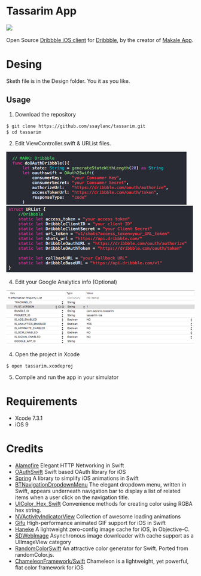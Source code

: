 # Tassarim App

![](Screenshots/tassarimapp.png)

Open Source [Dribbble iOS client](https://itunes.apple.com/tr/app/tassarim/id1192816659?mt=8) for [Dribbble](www.dribbble.com), by the creator of [Makale App](https://itunes.apple.com/tr/app/makale-app/id1018812586?mt=8).

# Desing

Sketh file is in the Design folder. You it as you like.

## Usage

1) Download the repository

```
$ git clone https://github.com/ssaylanc/tassarim.git
$ cd tassarim
```
    
2) Edit ViewController.swift & URList files.

![](Screenshots/dribbble1.png)
![](Screenshots/dribbble2.png)

4) Edit your Google Analytics info (Optional)

![](Screenshots/google.png)

4) Open the project in Xcode

```
$ open tassarim.xcodeproj
```

5) Compile and run the app in your simulator

# Requirements

- Xcode 7.3.1
- iOS 9

# Credits

- [Alamofire](https://github.com/Alamofire/Alamofire) Elegant HTTP Networking in Swift
- [OAuthSwift](https://github.com/OAuthSwift/OAuthSwift) Swift based OAuth library for iOS
- [Spring](https://github.com/MengTo/Spring) A library to simplify iOS animations in Swift
- [BTNavigationDropdownMenu](https://github.com/PhamBaTho/BTNavigationDropdownMenu) The elegant dropdown menu, written in Swift, appears underneath navigation bar to display a list of related items when a user click on the navigation title.
- [UIColor_Hex_Swift](https://github.com/yeahdongcn/UIColor-Hex-Swift) Convenience methods for creating color using RGBA hex string.
- [NVActivityIndicatorView](https://github.com/ninjaprox/NVActivityIndicatorView) Collection of awesome loading animations
- [Gifu](https://github.com/kaishin/Gifu) High-performance animated GIF support for iOS in Swift
- [Haneke](https://github.com/Haneke/Haneke) A lightweight zero-config image cache for iOS, in Objective-C.
- [SDWebImage](https://github.com/rs/SDWebImage) Asynchronous image downloader with cache support as a UIImageView category
- [RandomColorSwift](https://github.com/onevcat/RandomColorSwift) An attractive color generator for Swift. Ported from randomColor.js.
- [ChameleonFramework/Swift](https://github.com/GavinZw/ChameleonFramework) Chameleon is a lightweight, yet powerful, flat color framework for iOS
